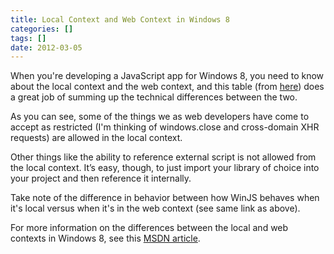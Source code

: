 ```yaml
---
title: Local Context and Web Context in Windows 8
categories: []
tags: []
date: 2012-03-05
---
```


When you're developing a JavaScript app for Windows 8, you need to know about the local context and the web context, and this table (from [here](http://msdn.microsoft.com/en-us/library/windows/apps/hh465373.aspx)) does a great job of summing up the technical differences between the two.

<!-- <a href="http://codefoster.files.wordpress.com/2012/03/contexts.png"><img style="background-image:none;padding-top:0;padding-left:0;display:inline;padding-right:0;border:0;" title="contexts" src="http://codefoster.files.wordpress.com/2012/03/contexts_thumb.png" alt="contexts" width="567" height="293" border="0" /></a> -->

As you can see, some of the things we as web developers have come to accept as restricted (I'm thinking of windows.close and cross-domain XHR requests) are allowed in the local context.

Other things like the ability to reference external script is not allowed from the local context. It’s easy, though, to just import your library of choice into your project and then reference it internally.

Take note of the difference in behavior between how WinJS behaves when it's local versus when it's in the web context (see same link as above).

For more information on the differences between the local and web contexts in Windows 8, see this [MSDN article](http://msdn.microsoft.com/en-us/library/windows/apps/hh465380.aspx)</a>.